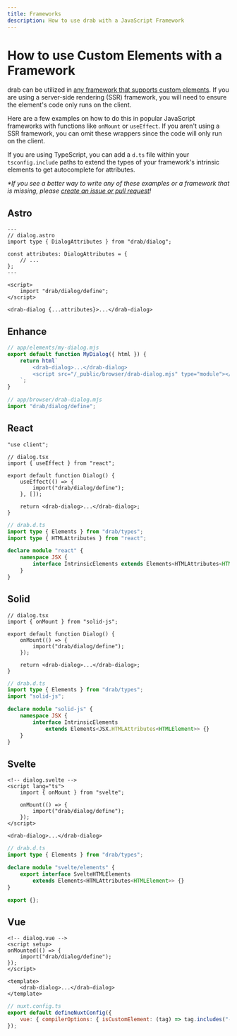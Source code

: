 ```yaml
---
title: Frameworks
description: How to use drab with a JavaScript Framework
---
```


# How to use Custom Elements with a Framework

drab can be utilized in [any framework that supports custom elements](https://custom-elements-everywhere.com/). If you are using a server-side rendering (SSR) framework, you will need to ensure the element's code only runs on the client.

Here are a few examples on how to do this in popular JavaScript frameworks with functions like `onMount` or `useEffect`. If you aren't using a SSR framework, you can omit these wrappers since the code will only run on the client.

If you are using TypeScript, you can add a `d.ts` file within your `tsconfig.include` paths to extend the types of your framework's intrinsic elements to get autocomplete for attributes.

_\*If you see a better way to write any of these examples or a framework that is missing, please [create an issue or pull request](https://github.com/rossrobino/drab/issues)!_

## Astro

```astro
---
// dialog.astro
import type { DialogAttributes } from "drab/dialog";

const attributes: DialogAttributes = {
	// ...
};
---

<script>
	import "drab/dialog/define";
</script>

<drab-dialog {...attributes}>...</drab-dialog>
```

## Enhance

```js
// app/elements/my-dialog.mjs
export default function MyDialog({ html }) {
	return html`
		<drab-dialog>...</drab-dialog>
		<script src="/_public/browser/drab-dialog.mjs" type="module"></script>
	`;
}
```

```js
// app/browser/drab-dialog.mjs
import "drab/dialog/define";
```

## React

```tsx
"use client";

// dialog.tsx
import { useEffect } from "react";

export default function Dialog() {
	useEffect(() => {
		import("drab/dialog/define");
	}, []);

	return <drab-dialog>...</drab-dialog>;
}
```

```ts
// drab.d.ts
import type { Elements } from "drab/types";
import type { HTMLAttributes } from "react";

declare module "react" {
	namespace JSX {
		interface IntrinsicElements extends Elements<HTMLAttributes<HTMLElement>> {}
	}
}
```

## Solid

```tsx
// dialog.tsx
import { onMount } from "solid-js";

export default function Dialog() {
	onMount(() => {
		import("drab/dialog/define");
	});

	return <drab-dialog>...</drab-dialog>;
}
```

```ts
// drab.d.ts
import type { Elements } from "drab/types";
import "solid-js";

declare module "solid-js" {
	namespace JSX {
		interface IntrinsicElements
			extends Elements<JSX.HTMLAttributes<HTMLElement>> {}
	}
}
```

## Svelte

```svelte
<!-- dialog.svelte -->
<script lang="ts">
	import { onMount } from "svelte";

	onMount(() => {
		import("drab/dialog/define");
	});
</script>

<drab-dialog>...</drab-dialog>
```

```ts
// drab.d.ts
import type { Elements } from "drab/types";

declare module "svelte/elements" {
	export interface SvelteHTMLElements
		extends Elements<HTMLAttributes<HTMLElement>> {}
}

export {};
```

## Vue

```vue
<!-- dialog.vue -->
<script setup>
onMounted(() => {
	import("drab/dialog/define");
});
</script>

<template>
	<drab-dialog>...</drab-dialog>
</template>
```

```js
// nuxt.config.ts
export default defineNuxtConfig({
	vue: { compilerOptions: { isCustomElement: (tag) => tag.includes("-") } },
});
```
